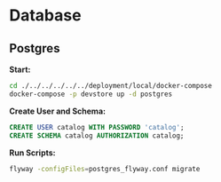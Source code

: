 # Database

## Postgres

**Start:**

```bash
cd ./../../../../../deployment/local/docker-compose
docker-compose -p devstore up -d postgres
```

**Create User and Schema:**

```sql
CREATE USER catalog WITH PASSWORD 'catalog';
CREATE SCHEMA catalog AUTHORIZATION catalog;
```

**Run Scripts:**

```bash
flyway -configFiles=postgres_flyway.conf migrate
```

